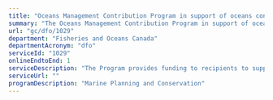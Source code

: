 ```yaml
---
title: "Oceans Management Contribution Program in support of oceans conservation and management activities"
summary: "The Oceans Management Contribution Program in support of oceans conservation and management activities service from Fisheries and Oceans Canada is available end-to-end online, according to the GC Service Inventory."
url: "gc/dfo/1029"
department: "Fisheries and Oceans Canada"
departmentAcronym: "dfo"
serviceId: "1029"
onlineEndtoEnd: 1
serviceDescription: "The Program provides funding to recipients to support the development and implementation of oceans conservation and management activities in Canada."
serviceUrl: ""
programDescription: "Marine Planning and Conservation"
---
```

